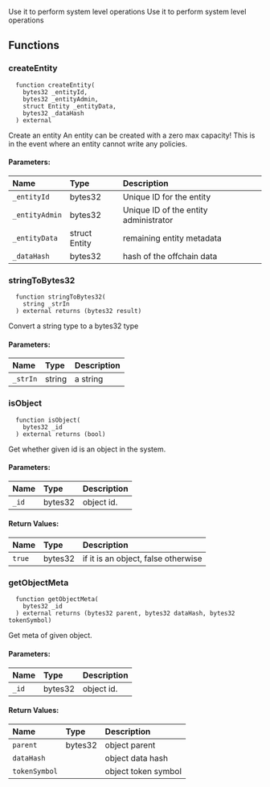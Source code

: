 Use it to perform system level operations
Use it to perform system level operations
## Functions
### createEntity
```solidity
  function createEntity(
    bytes32 _entityId,
    bytes32 _entityAdmin,
    struct Entity _entityData,
    bytes32 _dataHash
  ) external
```
Create an entity
An entity can be created with a zero max capacity! This is in the event where an entity cannot write any policies.
#### Parameters:
| Name | Type | Description                                                          |
| :--- | :--- | :------------------------------------------------------------------- |
|`_entityId` | bytes32 | Unique ID for the entity
|`_entityAdmin` | bytes32 | Unique ID of the entity administrator
|`_entityData` | struct Entity | remaining entity metadata
|`_dataHash` | bytes32 | hash of the offchain data
### stringToBytes32
```solidity
  function stringToBytes32(
    string _strIn
  ) external returns (bytes32 result)
```
Convert a string type to a bytes32 type
#### Parameters:
| Name | Type | Description                                                          |
| :--- | :--- | :------------------------------------------------------------------- |
|`_strIn` | string | a string
### isObject
```solidity
  function isObject(
    bytes32 _id
  ) external returns (bool)
```
Get whether given id is an object in the system.
#### Parameters:
| Name | Type | Description                                                          |
| :--- | :--- | :------------------------------------------------------------------- |
|`_id` | bytes32 | object id.
#### Return Values:
| Name                           | Type          | Description                                                                  |
| :----------------------------- | :------------ | :--------------------------------------------------------------------------- |
|`true`| bytes32 | if it is an object, false otherwise
### getObjectMeta
```solidity
  function getObjectMeta(
    bytes32 _id
  ) external returns (bytes32 parent, bytes32 dataHash, bytes32 tokenSymbol)
```
Get meta of given object.
#### Parameters:
| Name | Type | Description                                                          |
| :--- | :--- | :------------------------------------------------------------------- |
|`_id` | bytes32 | object id.
#### Return Values:
| Name                           | Type          | Description                                                                  |
| :----------------------------- | :------------ | :--------------------------------------------------------------------------- |
|`parent`| bytes32 | object parent
|`dataHash`|  | object data hash
|`tokenSymbol`|  | object token symbol
